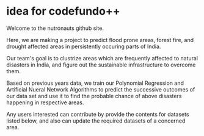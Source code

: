 # idea for codefundo++

Welcome to the nutronauts github site. 

Here, we are making a project to predict flood prone areas, forest fire, and drought affected areas in persistently occuring parts of India.

Our team's goal is to clustrize areas which are frequently affected to natural disasters in India, and figure out the sustainable infrastructure to overcome them.

Based on previous years data, we train our Polynomial Regression and Artificial Nueral Network Algorithms to predict the successive outcomes of our data set and use it to find the probable chance of above disasters happening in respective areas.

Any users interested can contribute by provide the contents for datasets listed below, and also can update the required datasets of a concerned area.

